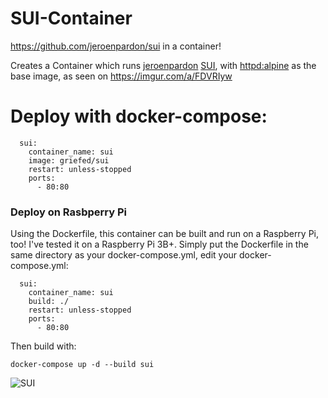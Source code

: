 # SUI-Container
https://github.com/jeroenpardon/sui in a container!

Creates a Container which runs [jeroenpardon](https://github.com/jeroenpardon) [SUI](https://github.com/jeroenpardon/sui), with [httpd:alpine](https://hub.docker.com/_/httpd) as the base image, as seen on https://imgur.com/a/FDVRIyw

# Deploy with docker-compose:
```
  sui:
    container_name: sui
    image: griefed/sui
    restart: unless-stopped
    ports:
      - 80:80
```
### Deploy on Rasbperry Pi
Using the Dockerfile, this container can be built and run on a Raspberry Pi, too! I've tested it on a Raspberry Pi 3B+.
Simply put the Dockerfile in the same directory as your docker-compose.yml, edit your docker-compose.yml:
```
  sui:
    container_name: sui
    build: ./
    restart: unless-stopped
    ports:
      - 80:80
```
Then build with:
```
docker-compose up -d --build sui
```
![SUI](https://i.imgur.com/sTzMdMH.png)
